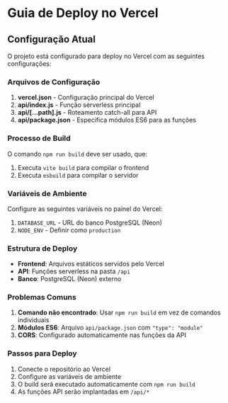 # Guia de Deploy no Vercel

## Configuração Atual

O projeto está configurado para deploy no Vercel com as seguintes configurações:

### Arquivos de Configuração

1. **vercel.json** - Configuração principal do Vercel
2. **api/index.js** - Função serverless principal
3. **api/[...path].js** - Roteamento catch-all para API
4. **api/package.json** - Especifica módulos ES6 para as funções

### Processo de Build

O comando `npm run build` deve ser usado, que:
1. Executa `vite build` para compilar o frontend
2. Executa `esbuild` para compilar o servidor

### Variáveis de Ambiente

Configure as seguintes variáveis no painel do Vercel:

1. `DATABASE_URL` - URL do banco PostgreSQL (Neon)
2. `NODE_ENV` - Definir como `production`

### Estrutura de Deploy

- **Frontend**: Arquivos estáticos servidos pelo Vercel
- **API**: Funções serverless na pasta `/api`
- **Banco**: PostgreSQL (Neon) externo

### Problemas Comuns

1. **Comando não encontrado**: Usar `npm run build` em vez de comandos individuais
2. **Módulos ES6**: Arquivo `api/package.json` com `"type": "module"`
3. **CORS**: Configurado automaticamente nas funções da API

### Passos para Deploy

1. Conecte o repositório ao Vercel
2. Configure as variáveis de ambiente
3. O build será executado automaticamente com `npm run build`
4. As funções API serão implantadas em `/api/*`